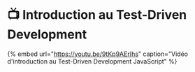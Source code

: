 # 📺 Introduction au Test-Driven Development

{% embed url="https://youtu.be/9tKp9AErIhs" caption="Vidéo d\'introduction au Test-Driven Development JavaScript" %}



